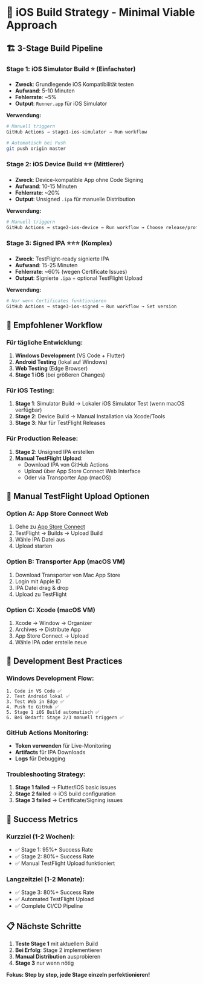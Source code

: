# 🎯 iOS Build Strategy - Minimal Viable Approach

## 🏗️ **3-Stage Build Pipeline**

### **Stage 1: iOS Simulator Build** ⭐ (Einfachster)
- **Zweck**: Grundlegende iOS Kompatibilität testen
- **Aufwand**: 5-10 Minuten
- **Fehlerrate**: ~5%
- **Output**: `Runner.app` für iOS Simulator

**Verwendung:**
```bash
# Manuell triggern
GitHub Actions → stage1-ios-simulator → Run workflow

# Automatisch bei Push
git push origin master
```

### **Stage 2: iOS Device Build** ⭐⭐ (Mittlerer)
- **Zweck**: Device-kompatible App ohne Code Signing
- **Aufwand**: 10-15 Minuten
- **Fehlerrate**: ~20%
- **Output**: Unsigned `.ipa` für manuelle Distribution

**Verwendung:**
```bash
# Manuell triggern
GitHub Actions → stage2-ios-device → Run workflow → Choose release/profile
```

### **Stage 3: Signed IPA** ⭐⭐⭐ (Komplex)
- **Zweck**: TestFlight-ready signierte IPA
- **Aufwand**: 15-25 Minuten
- **Fehlerrate**: ~60% (wegen Certificate Issues)
- **Output**: Signierte `.ipa` + optional TestFlight Upload

**Verwendung:**
```bash
# Nur wenn Certificates funktionieren
GitHub Actions → stage3-ios-signed → Run workflow → Set version
```

## 🎯 **Empfohlener Workflow**

### **Für tägliche Entwicklung:**
1. **Windows Development** (VS Code + Flutter)
2. **Android Testing** (lokal auf Windows)
3. **Web Testing** (Edge Browser)
4. **Stage 1 iOS** (bei größeren Changes)

### **Für iOS Testing:**
1. **Stage 1**: Simulator Build → Lokaler iOS Simulator Test (wenn macOS verfügbar)
2. **Stage 2**: Device Build → Manual Installation via Xcode/Tools
3. **Stage 3**: Nur für TestFlight Releases

### **Für Production Release:**
1. **Stage 2**: Unsigned IPA erstellen
2. **Manual TestFlight Upload**:
   - Download IPA von GitHub Actions
   - Upload über App Store Connect Web Interface
   - Oder via Transporter App (macOS)

## 📱 **Manual TestFlight Upload Optionen**

### **Option A: App Store Connect Web**
1. Gehe zu [App Store Connect](https://appstoreconnect.apple.com)
2. TestFlight → Builds → Upload Build
3. Wähle IPA Datei aus
4. Upload starten

### **Option B: Transporter App** (macOS VM)
1. Download Transporter von Mac App Store
2. Login mit Apple ID
3. IPA Datei drag & drop
4. Upload zu TestFlight

### **Option C: Xcode** (macOS VM)
1. Xcode → Window → Organizer
2. Archives → Distribute App
3. App Store Connect → Upload
4. Wähle IPA oder erstelle neue

## 🔧 **Development Best Practices**

### **Windows Development Flow:**
```
1. Code in VS Code ✅
2. Test Android lokal ✅  
3. Test Web in Edge ✅
4. Push to GitHub ✅
5. Stage 1 iOS Build automatisch ✅
6. Bei Bedarf: Stage 2/3 manuell triggern ✅
```

### **GitHub Actions Monitoring:**
- **Token verwenden** für Live-Monitoring
- **Artifacts** für IPA Downloads
- **Logs** für Debugging

### **Troubleshooting Strategy:**
1. **Stage 1 failed** → Flutter/iOS basic issues
2. **Stage 2 failed** → iOS build configuration  
3. **Stage 3 failed** → Certificate/Signing issues

## 🎯 **Success Metrics**

### **Kurzziel (1-2 Wochen):**
- ✅ Stage 1: 95%+ Success Rate
- ✅ Stage 2: 80%+ Success Rate  
- ✅ Manual TestFlight Upload funktioniert

### **Langzeitziel (1-2 Monate):**
- ✅ Stage 3: 80%+ Success Rate
- ✅ Automated TestFlight Upload
- ✅ Complete CI/CD Pipeline

## 📋 **Nächste Schritte**

1. **Teste Stage 1** mit aktuellem Build
2. **Bei Erfolg**: Stage 2 implementieren
3. **Manual Distribution** ausprobieren  
4. **Stage 3** nur wenn nötig

**Fokus: Step by step, jede Stage einzeln perfektionieren!**